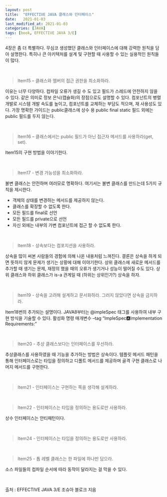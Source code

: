 ```yaml
---
layout: post
title:  "EFFECTIVE JAVA 클래스와 인터페이스"
date:   2021-01-03
last_modified_at: 2021-01-03
categories: [JAVA]
tags: [book, EFFECTIVE JAVA 3/E]
---
```


4장은 좀 더 특별하다. 무심코 생성했던 클래스와 인터페이스에 대해 강력한 원칙을 담아 설명한다. 특히나 큰 아키텍처를 설계 및 구현할 때 사용할 수 있는 실용적인 원칙들이 많다.

<br/>

>Item15 – 클래스와 멤버의 접근 권한을 최소화하라.

이유는 너무 다양하다. 컴파일 오류가 생길 수 도 있고 필드가 스레드에 안전하지 않을 수 있다. 같은 의미로 정보 은닉(캡슐화)의 장점으로도 설명할 수 있다. 컴포넌트의 병렬 개발로 시스템 개발 속도를 높이고, 컴포넌트를 교체하는 부담도 적으며, 재 사용성도 있다. 가장 명확한 가이드는 public클래스에 상수 용 public final static 필드 외에는 public 필드를 두지 않는다.

<br/>

>Item16 – 클래스에서는 public 필드가 아닌 접근자 메서드를 사용하라(get, set).  

Item15의 구현 방법을 이야기한다. 

<br/>

>Item17 - 변경 가능성을 최소화하라.  

불변 클래스는 안전하며 여러모로 명확하다. 여기서는 불변 클래스를 만드는데 5가지 규칙을 제시한다.

-	객체의 상태를 변경하는 메서드를 제공하지 않는다.
-	클래스를 확장할 수 없도록 한다.
-	모든 필드를 final로 선언
-	모든 필드를 private으로 선언
-	자신 외에는 내부의 가변 컴포넌트에 접근 할 수 없도록 한다.

<br/>

>Item18 - 상속보다는 컴포지션을 사용하라. 

상속을 많이 써본 사람들의 경험에 의해 나온 내용처럼 느껴진다. 결론은 상속을 하게 되면 뜻하지 않게 문제가 생기는 상황에 대해 이야기한다. 상위 클래스에 새로운 메서드를 추가할 때 생기는 문제, 재정의 했을 때의 오류가 생기거나 성능이 떨어질 수도 있다. 상위 클래스와 하위 클래스가 is-a 관계일 때 (하위는 상위인가?) 상속을 하자.

<br/>

>Item19 - 상속을 고려해 설계하고 문서화하라. 그러지 않았다면 상속을 금지하라. 

Item18번의 추가되는 설명이다. JAVA8부터는 @impleSpec 태그를 사용하여 내부 구현 방식을 기술할 수 있다. 활성화 명령 매개변수 –tag “ImpleSpec:a:Implementation Requirements:”

<br/>

>Item20 - 추상 클래스보다는 인터페이스를 우선하라.

추상클래스를 사용하였을 때 기능을 추가하는 방법은 상속이다. 템플릿 메서드 패턴을 통해 인터페이스로는 타입을 정의하고 디폴트 메서드를 제공하며 골격 구현 클래스로 나머지 메서드를 구현한다.

<br/>

>Item21 - 인터페이스는 구현하는 쪽을 생각해 설계하라.

<br/>

>Item22 - 인터페이스는 타입을 정의하는 용도로만 사용하라.

상수 인터페이스는 안티패턴이다.

<br/>

>Item24 - 인터페이스는 타입을 정의하는 용도로만 사용하라.

<br/>

>Item25 - 톱 레벨 클래스는 한 파일에 하나만 담으라.

소스 파일들의 컴파일 순서에 따라 동작이 달라지는 걸 막을 수 있다.

<br/>

출처 : EFFECTIVE JAVA 3/E 조슈아 블로크 지음

<br/>